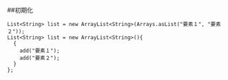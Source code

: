 ##初期化
```List<String> list = new ArrayList<String>();  
List<String> list = new ArrayList<String>(Arrays.asList("要素１", "要素２"));  
List<String> list = new ArrayList<String>(){  
  {  
    add("要素１");  
    add("要素２");  
  }  
};  
```  
